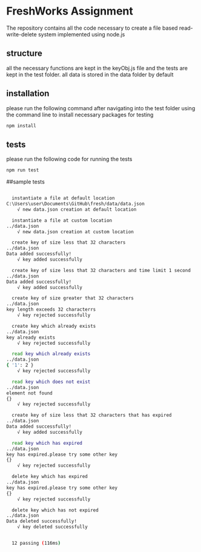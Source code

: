 # FreshWorks Assignment

The repository contains all the code necessary to create a file based read-write-delete system implemented using node.js

## structure
all the necessary functions are kept in the keyObj.js file and the tests are kept in the test folder.
all data is stored in the data folder by default

## installation
please run the following command after navigating into the test folder using the command line to install necessary packages for testing
```bash
npm install
```
## tests
please run the following code for running the tests
```bash
npm run test
```

##sample tests

```bash

  instantiate a file at default location
C:\Users\user\Documents\GitHub\fresh/data/data.json
    √ new data.json creation at default location   

  instantiate a file at custom location
../data.json
    √ new data.json creation at custom location

  create key of size less that 32 characters
../data.json
Data added successfully!
    √ key added successfully

  create key of size less that 32 characters and time limit 1 second
../data.json
Data added successfully!
    √ key added successfully

  create key of size greater that 32 characters
../data.json
key length exceeds 32 characterrs
    √ key rejected successfully

  create key which already exists
../data.json
key already exists
    √ key rejected successfully

  read key which already exists
../data.json
{ '1': 2 }
    √ key rejected successfully

  read key which does not exist
../data.json
element not found
{}
    √ key rejected successfully

  create key of size less that 32 characters that has expired
../data.json
Data added successfully!
    √ key added successfully

  read key which has expired
../data.json
key has expired.please try some other key
{}
    √ key rejected successfully

  delete key which has expired
../data.json
key has expired.please try some other key
{}
    √ key rejected successfully

  delete key which has not expired
../data.json
Data deleted successfully!
    √ key deleted successfully


  12 passing (116ms)
  ```